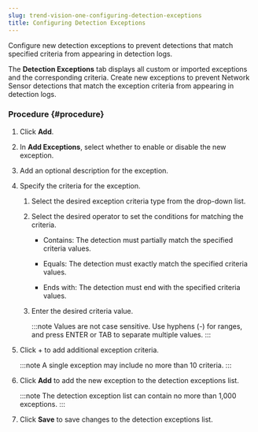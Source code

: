 ```yaml
---
slug: trend-vision-one-configuring-detection-exceptions
title: Configuring Detection Exceptions
---
```


Configure new detection exceptions to prevent detections that match specified criteria from appearing in detection logs.

The **Detection Exceptions** tab displays all custom or imported exceptions and the corresponding criteria. Create new exceptions to prevent Network Sensor detections that match the exception criteria from appearing in detection logs.

### Procedure {#procedure}

1.  Click **Add**.

2.  In **Add Exceptions**, select whether to enable or disable the new exception.

3.  Add an optional description for the exception.

4.  Specify the criteria for the exception.

    1.  Select the desired exception criteria type from the drop-down list.

    2.  Select the desired operator to set the conditions for matching the criteria.

        - Contains: The detection must partially match the specified criteria values.

        - Equals: The detection must exactly match the specified criteria values.

        - Ends with: The detection must end with the specified criteria values.

    3.  Enter the desired criteria value.

        :::note
        Values are not case sensitive. Use hyphens (-) for ranges, and press ENTER or TAB to separate multiple values.
        :::

5.  Click + to add additional exception criteria.

    :::note
    A single exception may include no more than 10 criteria.
    :::

6.  Click **Add** to add the new exception to the detection exceptions list.

    :::note
    The detection exception list can contain no more than 1,000 exceptions.
    :::

7.  Click **Save** to save changes to the detection exceptions list.
